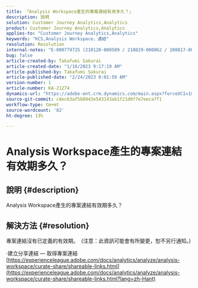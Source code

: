 ```yaml
---
title: 「Analysis Workspace產生的專案連結有效多久？」
description: 說明
solution: Customer Journey Analytics,Analytics
product: Customer Journey Analytics,Analytics
applies-to: "Customer Journey Analytics,Analytics"
keywords: "KCS,Analysis Workspace，連結"
resolution: Resolution
internal-notes: "E-000779725 (210120-000509 / 210829-000062 / 200817-000457 / 190620-000374)"
bug: false
article-created-by: Takafumi Sakurai
article-created-date: "1/16/2023 9:17:19 AM"
article-published-by: Takafumi Sakurai
article-published-date: "2/24/2023 8:01:59 AM"
version-number: 1
article-number: KA-21274
dynamics-url: "https://adobe-ent.crm.dynamics.com/main.aspx?forceUCI=1&pagetype=entityrecord&etn=knowledgearticle&id=6625a38d-7e95-ed11-aad1-6045bd006239"
source-git-commit: c8ec63af5b8943e543143ab1f21d0f7e7eeca7f1
workflow-type: tm+mt
source-wordcount: '82'
ht-degree: 13%

---
```


# Analysis Workspace產生的專案連結有效期多久？

## 說明 {#description}

Analysis Workspace產生的專案連結有效期多久？

## 解決方法 {#resolution}


專案連結沒有已定義的有效期。  (注意：此資訊可能會有所變更，恕不另行通知。)

·建立分享連結 — 取得專案連結
[https://experienceleague.adobe.com/docs/analytics/analyze/analysis-workspace/curate-share/shareable-links.html](https://experienceleague.adobe.com/docs/analytics/analyze/analysis-workspace/curate-share/shareable-links.html?lang=zh-Hant)
